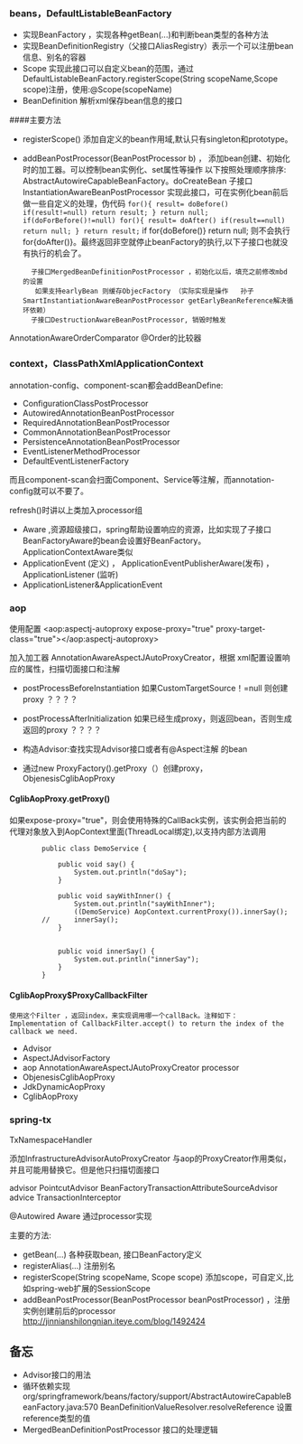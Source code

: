 ### beans，DefaultListableBeanFactory
* 实现BeanFactory ，实现各种getBean(...)和判断bean类型的各种方法
* 实现BeanDefinitionRegistry（父接口AliasRegistry）表示一个可以注册bean信息、别名的容器
* Scope 实现此接口可以自定义bean的范围，通过DefaultListableBeanFactory.registerScope(String scopeName,Scope scope)注册，使用:@Scope(scopeName)
* BeanDefinition 解析xml保存bean信息的接口

####主要方法

* registerScope() 添加自定义的bean作用域,默认只有singleton和prototype。
* addBeanPostProcessor(BeanPostProcessor b) ， 添加bean创建、初始化时的加工器。可以控制bean实例化、set属性等操作
以下按照处理顺序排序: AbstractAutowireCapableBeanFactory。doCreateBean
        子接口InstantiationAwareBeanPostProcessor 实现此接口，可在实例化bean前后做一些自定义的处理，伪代码
               ```
               for(){
                   result= doBefore()
                   if(result!=null) return result;
               }
               return null;
               ```
               ```
               if(doForBefore()!=null)
                    for(){
                        result= doAfter()
                        if(result==null) return null;
                    }
                    return result;
                ```
        if for{doBefore()} return null; 则不会执行 for{doAfter()}。最终返回非空就停止beanFactory的执行,以下子接口也就没有执行的机会了。

        子接口MergedBeanDefinitionPostProcessor ，初始化以后，填充之前修改mbd的设置
         如果支持earlyBean 则缓存ObjecFactory （实际实现是操作   孙子SmartInstantiationAwareBeanPostProcessor getEarlyBeanReference解决循环依赖）
        子接口DestructionAwareBeanPostProcessor, 销毁时触发



AnnotationAwareOrderComparator @Order的比较器

### context，ClassPathXmlApplicationContext

annotation-config、component-scan都会addBeanDefine:

* ConfigurationClassPostProcessor
* AutowiredAnnotationBeanPostProcessor
* RequiredAnnotationBeanPostProcessor
* CommonAnnotationBeanPostProcessor
* PersistenceAnnotationBeanPostProcessor
* EventListenerMethodProcessor
* DefaultEventListenerFactory

而且component-scan会扫面Component、Service等注解，而annotation-config就可以不要了。

refresh()时讲以上类加入processor组

* Aware ,资源超级接口，spring帮助设置响应的资源，比如实现了子接口BeanFactoryAware的bean会设置好BeanFactory。ApplicationContextAware类似
* ApplicationEvent (定义) ， ApplicationEventPublisherAware(发布) ，ApplicationListener (监听)
* ApplicationListener&ApplicationEvent


### aop
使用配置 <aop:aspectj-autoproxy expose-proxy="true" proxy-target-class="true"></aop:aspectj-autoproxy>
			
加入加工器  AnnotationAwareAspectJAutoProxyCreator，根据 xml配置设置响应的属性，扫描切面接口和注解
* postProcessBeforeInstantiation 如果CustomTargetSource！=null 则创建proxy      ？？？？

* postProcessAfterInitialization 如果已经生成proxy，则返回bean，否则生成返回的proxy ？？？？

* 构造Advisor:查找实现Advisor接口或者有@Aspect注解 的bean
* 通过new ProxyFactory().getProxy（）创建proxy，ObjenesisCglibAopProxy

#### CglibAopProxy.getProxy()
如果expose-proxy="true"，则会使用特殊的CallBack实例，该实例会把当前的代理对象放入到AopContext里面(ThreadLocal绑定),以支持内部方法调用

```
        public class DemoService {
        
        	public void say() {
        		System.out.println("doSay");
        	}
        
        	public void sayWithInner() {
        		System.out.println("sayWithInner");
        		((DemoService) AopContext.currentProxy()).innerSay();
        //		innerSay();
        	}
        
        
        	public void innerSay() {
        		System.out.println("innerSay");
        	}
        }
```
#### CglibAopProxy$ProxyCallbackFilter    
    使用这个Filter ，返回index，来实现调用哪一个callBack。注释如下： Implementation of CallbackFilter.accept() to return the index of the callback we need.






* Advisor
* AspectJAdvisorFactory
* aop  AnnotationAwareAspectJAutoProxyCreator processor
* ObjenesisCglibAopProxy
* JdkDynamicAopProxy
* CglibAopProxy


### spring-tx

TxNamespaceHandler

添加InfrastructureAdvisorAutoProxyCreator 与aop的ProxyCreator作用类似，并且可能用替换它。但是他只扫描切面接口

advisor  PointcutAdvisor  BeanFactoryTransactionAttributeSourceAdvisor
advice TransactionInterceptor

@Autowired Aware 通过processor实现

主要的方法:

* getBean(...)  各种获取bean,  接口BeanFactory定义
* registerAlias(...) 注册别名
* registerScope(String scopeName, Scope scope) 添加scope，可自定义,比如spring-web扩展的SessionScope
* addBeanPostProcessor(BeanPostProcessor beanPostProcessor) ，注册实例创建前后的processor  http://jinnianshilongnian.iteye.com/blog/1492424

## 备忘
* Advisor接口的用法
*  循环依赖实现  org/springframework/beans/factory/support/AbstractAutowireCapableBeanFactory.java:570  BeanDefinitionValueResolver.resolveReference 设置reference类型的值
* MergedBeanDefinitionPostProcessor 接口的处理逻辑
 
      





